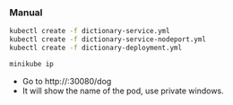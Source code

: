 ### Manual

```bash
kubectl create -f dictionary-service.yml
kubectl create -f dictionary-service-nodeport.yml
kubectl create -f dictionary-deployment.yml
```

```bash
minikube ip
```

- Go to http://<minikube-ip>:30080/dog
- It will show the name of the pod, use private windows.
